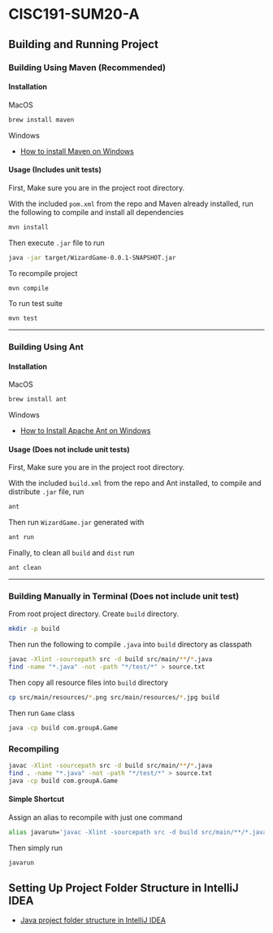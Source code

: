 # CISC191-SUM20-A

## Building and Running Project

### Building Using Maven (Recommended)

#### Installation

MacOS

```sh
brew install maven
```

Windows

  - [How to install Maven on Windows](https://www.javatpoint.com/how-to-install-maven)


#### Usage (Includes unit tests)

First, Make sure you are in the project root directory.

With the included `pom.xml` from the repo and Maven already installed, run the
following to compile and install all dependencies

```sh
mvn install
```

Then execute `.jar` file to run

```sh
java -jar target/WizardGame-0.0.1-SNAPSHOT.jar
```

To recompile project

```sh
mvn compile
```

To run test suite

```sh
mvn test
```

---

### Building Using Ant

#### Installation

MacOS

```sh
brew install ant
```

Windows

  - [How to Install Apache Ant on Windows](https://mkyong.com/ant/how-to-install-apache-ant-on-windows/)


#### Usage (Does not include unit tests)

First, Make sure you are in the project root directory.

With the included `build.xml` from the repo and Ant installed, to compile and
distribute `.jar` file, run

```sh
ant
```

Then run `WizardGame.jar` generated with

```sh
ant run
```

Finally, to clean all `build` and `dist` run

```sh
ant clean
```

---

### Building Manually in Terminal (Does not include unit test)

From root project directory. Create `build` directory.

```sh
mkdir -p build
```

Then run the following to compile `.java` into `build` directory as classpath

```sh
javac -Xlint -sourcepath src -d build src/main/**/*.java
find -name "*.java" -not -path "*/test/*" > source.txt
```

Then copy all resource files into `build` directory

```sh
cp src/main/resources/*.png src/main/resources/*.jpg build
```

Then run `Game` class

```sh
java -cp build com.groupA.Game
```

### Recompiling

```sh
javac -Xlint -sourcepath src -d build src/main/**/*.java
find . -name "*.java" -not -path "*/test/*" > source.txt
java -cp build com.groupA.Game
```

#### Simple Shortcut

Assign an alias to recompile with just one command

```sh
alias javarun='javac -Xlint -sourcepath src -d build src/main/**/*.java; find -name "*.java" -not -path "*/test/*" > source.txt; java -cp build com.groupA.Game'
```

Then simply run

```sh
javarun
```

## Setting Up Project Folder Structure in IntelliJ IDEA

  - [Java project folder structure in IntelliJ IDEA](https://stackoverflow.com/questions/41638654/java-project-folder-structure-in-intellij-idea)
